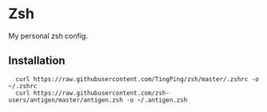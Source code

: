 # Zsh

My personal zsh config.

## Installation

```shell
  curl https://raw.githubusercontent.com/TingPing/zsh/master/.zshrc -o ~/.zshrc
  curl https://raw.githubusercontent.com/zsh-users/antigen/master/antigen.zsh -o ~/.antigen.zsh
```
